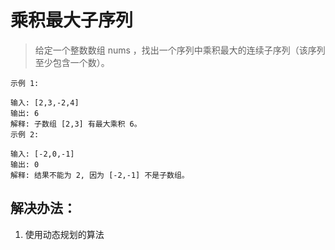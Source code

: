 # 乘积最大子序列

> 给定一个整数数组 nums ，找出一个序列中乘积最大的连续子序列（该序列至少包含一个数）。

```
示例 1:

输入: [2,3,-2,4]
输出: 6
解释: 子数组 [2,3] 有最大乘积 6。
示例 2:

输入: [-2,0,-1]
输出: 0
解释: 结果不能为 2, 因为 [-2,-1] 不是子数组。
```

## 解决办法：
1. 使用动态规划的算法
